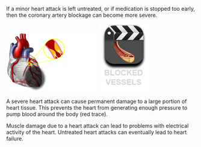 If a minor heart attack is left untreated, or if medication is stopped too early, then the coronary artery blockage can become more severe.

<div class="topic-img-big">
<img src="img/coronary_block_severe.png" width="240px" height="auto"/>

<span class="md-video" data-play="video">
<img id="blocked" src="img/blockage.png" class="video-icon-tall"/>
</span>
</div>

A severe heart attack can cause permanent damage to a large portion of heart tissue. This prevents the heart from generating enough pressure to pump blood around the body (red trace).

Muscle damage due to a heart attack can lead to problems with electrical activity of the heart. Untreated heart attacks can eventually lead to heart failure.
